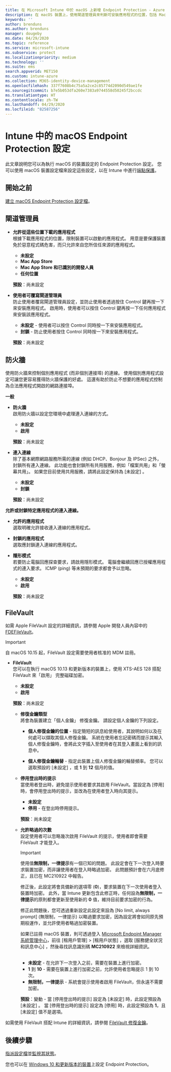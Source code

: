 ```yaml
---
title: 在 Microsoft Intune 中於 macOS 上新增 Endpoint Protection - Azure | Microsoft Docs
description: 在 macOS 裝置上，使用閘道管理員來判斷可安裝應用程式的位置，包括 Mac App Store。 此外，也使用 Microsoft Intune 來啟用或設定防火牆以允許特定應用程式、封鎖特定應用程式、使用隱形模式，甚至是封鎖特定類型的連入連線。
keywords: ''
author: brenduns
ms.author: brenduns
manager: dougeby
ms.date: 04/29/2020
ms.topic: reference
ms.service: microsoft-intune
ms.subservice: protect
ms.localizationpriority: medium
ms.technology: ''
ms.suite: ems
search.appverid: MET150
ms.custom: intune-azure
ms.collection: M365-identity-device-management
ms.openlocfilehash: 337f7608b4c75a5a2ce2c85774d2090d549ae1fe
ms.sourcegitcommit: b7e5b053dfa260e7383a9744558d50245f2bccdc
ms.translationtype: HT
ms.contentlocale: zh-TW
ms.lasthandoff: 04/29/2020
ms.locfileid: "82587256"
---
```

# <a name="macos-endpoint-protection-settings-in-intune"></a>Intune 中的 macOS Endpoint Protection 設定  

此文章說明您可以為執行 macOS 的裝置設定的 Endpoint Protection 設定。 您可以使用 macOS 裝置設定檔來設定這些設定，以在 Intune 中進行[端點保護](endpoint-protection-configure.md)。  

## <a name="before-you-begin"></a>開始之前

[建立 macOS Endpoint Protection 設定檔](endpoint-protection-configure.md)。

## <a name="gatekeeper"></a>閘道管理員  

- **允許從這些位置下載的應用程式**  
  根據下載應用程式的位置，限制裝置可以啟動的應用程式。 用意是要保護裝置免於惡意程式碼危害，而只允許來自您所信任來源的應用程式。  

  - **未設定**  
  - **Mac App Store**  
  - **Mac App Store 和已識別的開發人員**  
  - **任何位置**  

  **預設**：尚未設定  

- **使用者可覆寫閘道管理員**  
  防止使用者覆寫閘道管理員設定，並防止使用者透過按住 Control 鍵再按一下來安裝應用程式。 啟用時，使用者可以按住 Control 鍵再按一下任何應用程式來安裝該應用程式。  
 
  - **未設定** - 使用者可以按住 Control 同時按一下來安裝應用程式。  
  - **封鎖** - 防止使用者按住 Control 同時按一下來安裝應用程式。  

  **預設**：尚未設定  

## <a name="firewall"></a>防火牆  

使用防火牆來控制個別應用程式 (而非個別連接埠) 的連線。 使用個別應用程式設定可讓您更容易獲得防火牆保護的好處。 這還有助於防止不想要的應用程式控制為合法應用程式開啟的網路連接埠。  

**一般**
- **防火牆**  
  啟用防火牆以設定您環境中處理連入連線的方式。  
  - **未設定**  
  - **啟用**  

  **預設**：尚未設定  

- **連入連線**  
  除了基本網際網路服務所需的連線 (例如 DHCP、Bonjour 及 IPSec) 之外，封鎖所有連入連線。 此功能也會封鎖所有共用服務，例如「檔案共用」和「螢幕共用」。 如果您目前使用共用服務，請將此設定保持為 [未設定]  。  
  - **未設定**  
  - **封鎖**  

  **預設**：尚未設定  

**允許或封鎖特定應用程式的連入連線。**  

  - **允許的應用程式**  
    選取明確允許接收連入連線的應用程式。  

  - **封鎖的應用程式**  
    選取應封鎖連入連線的應用程式。  

  - **隱形模式**  
    若要防止電腦回應探查要求，請啟用隱形模式。 電腦會繼續回應已授權應用程式的連入要求。 ICMP (ping) 等未預期的要求都會予以忽略。  
    - **未設定**  
    - **啟用**  

    **預設**：尚未設定  

## <a name="filevault"></a>FileVault  
如需 Apple FileVault 設定的詳細資訊，請參閱 Apple 開發人員內容中的 [FDEFileVault](https://developer.apple.com/documentation/devicemanagement/fdefilevault)。 

> [!IMPORTANT]  
> 自 macOS 10.15 起，FileVault 設定需要使用者核准的 MDM 註冊。 

- **FileVault**  
  您可以在執行 macOS 10.13 和更新版本的裝置上，使用 XTS-AES 128 搭配 FileVault 來「啟用」  完整磁碟加密。  
  - **未設定**  
  - **啟用**  

  **預設**：尚未設定  

  - **修復金鑰類型**  
    將會為裝置建立「個人金鑰」  修復金鑰。 請設定個人金鑰的下列設定。  

    - **個人修復金鑰的位置** - 指定簡短的訊息給使用者，其說明如何以及在何處可以擷取其個人修復金鑰。 系統在使用者忘記密碼而提示其輸入個人修復金鑰時，會將此文字插入至使用者在其登入畫面上看到的訊息中。  

    - **個人修復金鑰輪替** - 指定此裝置上個人修復金鑰的輪替頻率。 您可以選取預設的 [未設定]  ，或 **1** 到 **12** 個月的值。  

  - **停用登出時的提示**  
    當使用者登出時，避免提示使用者要求其啟用 FileVault。當設定為 [停用] 時，會停用登出時的提示，並改為在使用者登入時向其提示。  
    - **未設定**  
    - **停用** - 在登出時停用提示。

    **預設**：尚未設定  

  - **允許略過的次數**  
  設定使用者可以忽略幾次啟用 FileVault 的提示，使用者即會需要 FileVault 才能登入。 

    > [!IMPORTANT]
    >
    > 使用值**無限制，一律提示**有一個已知的問題。 此設定會在下一次登入時要求裝置加密，而非讓使用者在登入時略過加密。 此問題預計會在六月底修正，且已在 MC210922 中報告。
    >
    > 修正後，此設定將會具備新的選項零 (**0**)，要求裝置在下一次使用者登入裝置時加密。 此外，當 Intune 更新包含此修正時，任何設為**無限制，一律提示**的原則都會更新至使用新的 **0** 值，維持目前要求加密的行為。
    >
    > 修正此問題後，您可透過重新設定此設定來設為 [No limit, always prompt] \(無限制，一律提示\)  以略過要求加密，因為設定將會如同原先預期般運作，並允許使用者略過加密裝置。
    >
    > 如果已註冊 macOS 裝置，則可透過登入 [Microsoft Endpoint Manager 系統管理中心](https://go.microsoft.com/fwlink/?linkid=2109431)，前往 [租用戶管理]   > [租用戶狀態]  ，選取 [服務健全狀況和訊息中心]  ，然後尋找訊息識別碼 **MC210922** 來檢視詳細資訊。

    <br> 

    - **未設定** - 在允許下一次登入之前，需要在裝置上進行加密。  
    - **1** 到 **10** - 需要在裝置上進行加密之前，允許使用者忽略提示 1 到 10 次。  
    - **無限制，一律提示** - 系統會提示使用者啟用 FileVault，但永遠不需要加密。  
 
    **預設**：變動  - 當 [停用登出時的提示]  設定為 [未設定]  時，此設定預設為 [未設定]  。 當 [停用登出時的提示]  設定為 [停用]  時，此設定預設為 **1**，且 [未設定]  值不是選項。

如需使用 FileVault 搭配 Intune 的詳細資訊，請參閱 [FileVault 修復金鑰](encryption-monitor.md#filevault-recovery-keys)。

## <a name="next-steps"></a>後續步驟

[指派設定檔](../configuration/device-profile-assign.md)並[監視其狀態](../configuration/device-profile-monitor.md)。

您也可以在 [Windows 10 和更新版本的裝置](endpoint-protection-windows-10.md)上設定 Endpoint Protection。
